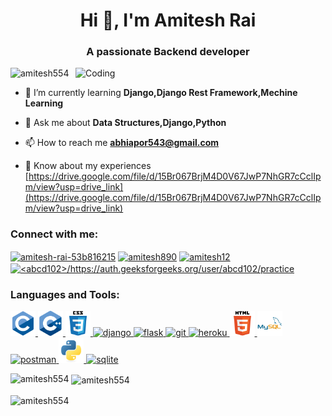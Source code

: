 <h1 align="center">Hi 👋, I'm Amitesh Rai</h1>
<h3 align="center">A passionate Backend developer</h3>
<img align="right" alt="Coding" width="400" src="https://iconscout.com/lotties/programmer-coding">

<p align="left"> <img src="https://komarev.com/ghpvc/?username=amitesh554&label=Profile%20views&color=0e75b6&style=flat" alt="amitesh554" /> </p>

- 🌱 I’m currently learning **Django,Django Rest Framework,Mechine Learning**

- 💬 Ask me about **Data Structures,Django,Python**

- 📫 How to reach me **abhiapor543@gmail.com**

- 📄 Know about my experiences [https://drive.google.com/file/d/15Br067BrjM4D0V67JwP7NhGR7cCclIpm/view?usp=drive_link](https://drive.google.com/file/d/15Br067BrjM4D0V67JwP7NhGR7cCclIpm/view?usp=drive_link)

<h3 align="left">Connect with me:</h3>
<p align="left">
<a href="https://linkedin.com/in/amitesh-rai-53b816215" target="blank"><img align="center" src="https://raw.githubusercontent.com/rahuldkjain/github-profile-readme-generator/master/src/images/icons/Social/linked-in-alt.svg" alt="amitesh-rai-53b816215" height="30" width="40" /></a>
<a href="https://instagram.com/amitesh890" target="blank"><img align="center" src="https://raw.githubusercontent.com/rahuldkjain/github-profile-readme-generator/master/src/images/icons/Social/instagram.svg" alt="amitesh890" height="30" width="40" /></a>
<a href="https://www.leetcode.com/amitesh12" target="blank"><img align="center" src="https://raw.githubusercontent.com/rahuldkjain/github-profile-readme-generator/master/src/images/icons/Social/leet-code.svg" alt="amitesh12" height="30" width="40" /></a>
<a href="https://auth.geeksforgeeks.org/user/<abcd102>/https://auth.geeksforgeeks.org/user/abcd102/practice" target="blank"><img align="center" src="https://raw.githubusercontent.com/rahuldkjain/github-profile-readme-generator/master/src/images/icons/Social/geeks-for-geeks.svg" alt="<abcd102>/https://auth.geeksforgeeks.org/user/abcd102/practice" height="30" width="40" /></a>
</p>

<h3 align="left">Languages and Tools:</h3>
<p align="left"> <a href="https://www.cprogramming.com/" target="_blank" rel="noreferrer"> <img src="https://raw.githubusercontent.com/devicons/devicon/master/icons/c/c-original.svg" alt="c" width="40" height="40"/> </a> <a href="https://www.w3schools.com/cpp/" target="_blank" rel="noreferrer"> <img src="https://raw.githubusercontent.com/devicons/devicon/master/icons/cplusplus/cplusplus-original.svg" alt="cplusplus" width="40" height="40"/> </a> <a href="https://www.w3schools.com/css/" target="_blank" rel="noreferrer"> <img src="https://raw.githubusercontent.com/devicons/devicon/master/icons/css3/css3-original-wordmark.svg" alt="css3" width="40" height="40"/> </a> <a href="https://www.djangoproject.com/" target="_blank" rel="noreferrer"> <img src="https://cdn.worldvectorlogo.com/logos/django.svg" alt="django" width="40" height="40"/> </a> <a href="https://flask.palletsprojects.com/" target="_blank" rel="noreferrer"> <img src="https://www.vectorlogo.zone/logos/pocoo_flask/pocoo_flask-icon.svg" alt="flask" width="40" height="40"/> </a> <a href="https://git-scm.com/" target="_blank" rel="noreferrer"> <img src="https://www.vectorlogo.zone/logos/git-scm/git-scm-icon.svg" alt="git" width="40" height="40"/> </a> <a href="https://heroku.com" target="_blank" rel="noreferrer"> <img src="https://www.vectorlogo.zone/logos/heroku/heroku-icon.svg" alt="heroku" width="40" height="40"/> </a> <a href="https://www.w3.org/html/" target="_blank" rel="noreferrer"> <img src="https://raw.githubusercontent.com/devicons/devicon/master/icons/html5/html5-original-wordmark.svg" alt="html5" width="40" height="40"/> </a> <a href="https://www.mysql.com/" target="_blank" rel="noreferrer"> <img src="https://raw.githubusercontent.com/devicons/devicon/master/icons/mysql/mysql-original-wordmark.svg" alt="mysql" width="40" height="40"/> </a> <a href="https://postman.com" target="_blank" rel="noreferrer"> <img src="https://www.vectorlogo.zone/logos/getpostman/getpostman-icon.svg" alt="postman" width="40" height="40"/> </a> <a href="https://www.python.org" target="_blank" rel="noreferrer"> <img src="https://raw.githubusercontent.com/devicons/devicon/master/icons/python/python-original.svg" alt="python" width="40" height="40"/> </a> <a href="https://www.sqlite.org/" target="_blank" rel="noreferrer"> <img src="https://www.vectorlogo.zone/logos/sqlite/sqlite-icon.svg" alt="sqlite" width="40" height="40"/> </a> </p>

<p><img align="left" src="https://github-readme-stats.vercel.app/api/top-langs?username=amitesh554&show_icons=true&locale=en&layout=compact" alt="amitesh554" /></p>

<p>&nbsp;<img align="center" src="https://github-readme-stats.vercel.app/api?username=amitesh554&show_icons=true&locale=en" alt="amitesh554" /></p>

<p><img align="center" src="https://github-readme-streak-stats.herokuapp.com/?user=amitesh554&" alt="amitesh554" /></p>
